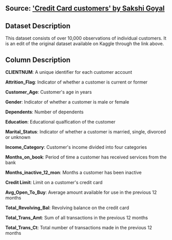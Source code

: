 ## Source: ['Credit Card customers' by Sakshi Goyal](https://www.kaggle.com/datasets/sakshigoyal7/credit-card-customers)

## Dataset Description

This dataset consists of over 10,000 observations of individual customers. It is an edit of the original dataset available on Kaggle through the link above.

## Column Description

**CLIENTNUM**: A unique identifier for each customer account

**Attrition_Flag**: Indicator of whether a customer is current or former

**Customer_Age**: Customer's age in years

**Gender**: Indicator of whether a customer is male or female

**Dependents**: Number of dependents

**Education**: Educational qualfication of the customer

**Marital_Status**: Indicator of whether a customer is married, single, divorced or unknown

**Income_Category**: Customer's income divided into four categories

**Months_on_book**: Period of time a customer has received services from the bank

**Months_inactive_12_mon**: Months a customer has been inactive

**Credit Limit**: Limit on a customer's credit card

**Avg_Open_To_Buy**: Average amount available for use in the previous 12 months

**Total_Revolving_Bal**: Revolving balance on the credit card

**Total_Trans_Amt**: Sum of all transactions in the previous 12 months

**Total_Trans_Ct**: Total number of transactions made in the previous 12 months
